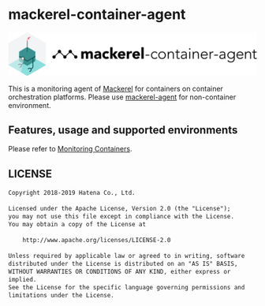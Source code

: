 # mackerel-container-agent

![container-agent-si](docs/images/container-agent-si.png "mackerel-container-agent")

This is a monitoring agent of [Mackerel](https://mackerel.io/) for containers on container orchestration platforms.
Please use [mackerel-agent](https://github.com/mackerelio/mackerel-agent) for non-container environment.

## Features, usage and supported environments
Please refer to [Monitoring Containers](https://mackerel.io/docs/entry/howto/container-agent).

## LICENSE
```
Copyright 2018-2019 Hatena Co., Ltd.

Licensed under the Apache License, Version 2.0 (the "License");
you may not use this file except in compliance with the License.
You may obtain a copy of the License at

    http://www.apache.org/licenses/LICENSE-2.0

Unless required by applicable law or agreed to in writing, software
distributed under the License is distributed on an "AS IS" BASIS,
WITHOUT WARRANTIES OR CONDITIONS OF ANY KIND, either express or implied.
See the License for the specific language governing permissions and
limitations under the License.
```
